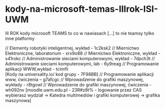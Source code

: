 # kody-na-microsoft-temas-IIIrok-ISI-UWM


III ROK kody microsoft TEAMS
to co w nawiasach [...] to nie teamsy tylko inne platformy

// Elementy robotyki inteligentnej, wykład - 1c2ksk2 
// Miernictwo Elektroniczne, laboratorium - xrx9o88
// Miernictwo Elektroniczne, wykład - s41rokc
// Administrowanie sieciami komputerowymi, wykład - 7dpch3t
// Administrowanie sieciami komputerowymi, lab - 6y9reag
// Programowanie aplikacji WWW,wykład  - tcimfli  
		[Kody na universality.io/ kod grupy - 7F98BB]
// Programowanie aplikacji www, ćwiczenia – g7afcgc
// Wprowadzenie do grafiki maszynowej, wykłady - r8tgowl 
// Wprowadzenie do grafiki maszynowej, ćwiczenia - wh092nv 
		[moodle.uwm.edu.pl - 23R#z8t% - logowanie przez CAS 
		 wybierasz wydział -> Katedra multimediów i grafiki komputerowej ->  grafika maszynowa]
